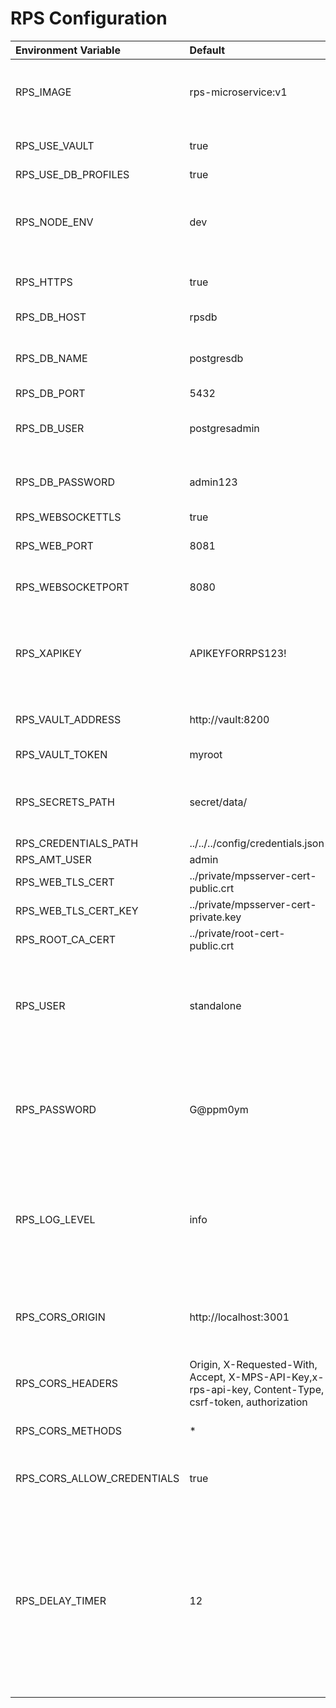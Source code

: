 # RPS Configuration 

| Environment Variable         | Default                               | Description |
| :--------------------------- | :------------------------------------ | :---------- |
| RPS_IMAGE                    | rps-microservice:v1                   | Only used when using docker-compose.yml. Specifies image to use for RPS  |                          
| RPS_USE_VAULT                | true                                  | Whether or not the vault should be used                    |           
| RPS_USE_DB_PROFILES          | true                                  |             |           
| RPS_NODE_ENV                 | dev                                   | Node Environment. Set to `PRODUCTION` when ready to deploy to production            |          
| RPS_HTTPS                    | true                                  | Specifies whether or not to enable https                   |           
| RPS_DB_HOST                  | rpsdb                                 | The Database host address                                  |            
| RPS_DB_NAME                  | postgresdb                            | The name of the postgres database to connect to            |                 
| RPS_DB_PORT                  | 5432                                  |             |           
| RPS_DB_USER                  | postgresadmin                         | Database username to log in to postgres with               |          
| RPS_DB_PASSWORD              | admin123                              | Database password to log in to postgres with               |     
| RPS_WEBSOCKETTLS             | true                                  |             |           
| RPS_WEB_PORT                 | 8081                                  | Specifies the Web API port to listen on            |           
| RPS_WEBSOCKETPORT            | 8080                                  | Specifies the Websocket port to listen on            |           
| RPS_XAPIKEY                  | APIKEYFORRPS123!                      | RESTful API Header Key. This header must be present on all RESTful calls made against RPS |                      
| RPS_VAULT_ADDRESS            | http://vault:8200                     | Address of where the vault is hosted            |                        
| RPS_VAULT_TOKEN              | myroot                                | Token used to access the vault                        |             
| RPS_SECRETS_PATH             | secret/data/                          | Specifies the path for where secrets are stored in the vault   |                   
| RPS_CREDENTIALS_PATH         | ../../../config/credentials.json      |             |                                       
| RPS_AMT_USER                 | admin                                 |             |            
| RPS_WEB_TLS_CERT             | ../private/mpsserver-cert-public.crt  | Path to public certificate           |                                           
| RPS_WEB_TLS_CERT_KEY         | ../private/mpsserver-cert-private.key | Path to private key                  |                                            
| RPS_ROOT_CA_CERT             | ../private/root-cert-public.crt       | Path to public root cert             |                                      
| RPS_USER                 | standalone                            | If RPS is aware of MPS. This is the username used to log into MPS. This should match the value provided for MPS_USER     |                 
| RPS_PASSWORD             | G@ppm0ym                              | If RPS is aware of MPS. This is the password used to log into MPS. This should match the value provided for MPS_PASSWORD |               
| RPS_LOG_LEVEL                | info                                  | Controls the level of logging provided in the service. Options are (in order of increasing detail): `error`, `warn`, `info`, `verbose`, `debug` |  
| RPS_CORS_ORIGIN |  http://localhost:3001 | The domain/origin that is allowed to make requests against this service |
| RPS_CORS_HEADERS |  Origin, X-Requested-With, Accept, X-MPS-API-Key,x-rps-api-key, Content-Type, csrf-token, authorization | List of accepted HTTP Headers |
| RPS_CORS_METHODS |  * | List of HTTP Methods that are allowed |
| RPS_CORS_ALLOW_CREDENTIALS |  true | Controls whether or not session credentials can be send |
| RPS_DELAY_TIMER |  12 | Sets the number of seconds to wait after activation but before proceeding with final steps. By default it is set to 12 seconds. During this waiting period, RPS sends heartbeats to RPC to keep the connection alive.  |